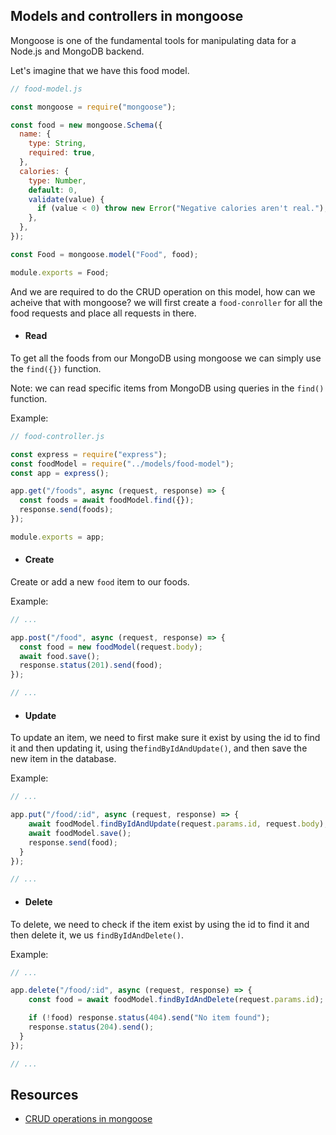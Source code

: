 ## Models and controllers in mongoose

Mongoose is one of the fundamental tools for manipulating data for a Node.js and MongoDB backend.

Let's imagine that we have this food model.

```js
// food-model.js

const mongoose = require("mongoose");

const food = new mongoose.Schema({
  name: {
    type: String,
    required: true,
  },
  calories: {
    type: Number,
    default: 0,
    validate(value) {
      if (value < 0) throw new Error("Negative calories aren't real.");
    },
  },
});

const Food = mongoose.model("Food", food);

module.exports = Food;
```

And we are required to do the CRUD operation on this model, how can we acheive that with mongoose?
we will first create a `food-conroller` for all the food requests and place all requests in there.

- #### Read

To get all the foods from our MongoDB using mongoose we can simply use the `find({})` function.

Note: we can read specific items from MongoDB using queries in the `find()` function.

Example:

```js
// food-controller.js

const express = require("express");
const foodModel = require("../models/food-model");
const app = express();

app.get("/foods", async (request, response) => {
  const foods = await foodModel.find({});
  response.send(foods);
});

module.exports = app;
```

- #### Create

Create or add a new `food` item to our foods.

Example:

```js
// ...

app.post("/food", async (request, response) => {
  const food = new foodModel(request.body);
  await food.save();
  response.status(201).send(food);
});

// ...
```

- #### Update

To update an item, we need to first make sure it exist by using the id to find it and then updating it, using the`findByIdAndUpdate()`, and then save the new item in the database.

Example:

```js
// ...

app.put("/food/:id", async (request, response) => {
    await foodModel.findByIdAndUpdate(request.params.id, request.body);
    await foodModel.save();
    response.send(food);
  }
});

// ...
```

- #### Delete

To delete, we need to check if the item exist by using the id to find it and then delete it, we us `findByIdAndDelete()`.

Example:

```js
// ...

app.delete("/food/:id", async (request, response) => {
    const food = await foodModel.findByIdAndDelete(request.params.id);

    if (!food) response.status(404).send("No item found");
    response.status(204).send();
  }
});

// ...
```

## Resources

- [CRUD operations in mongoose](https://mongoosejs.com/docs/models.html#Querying)
